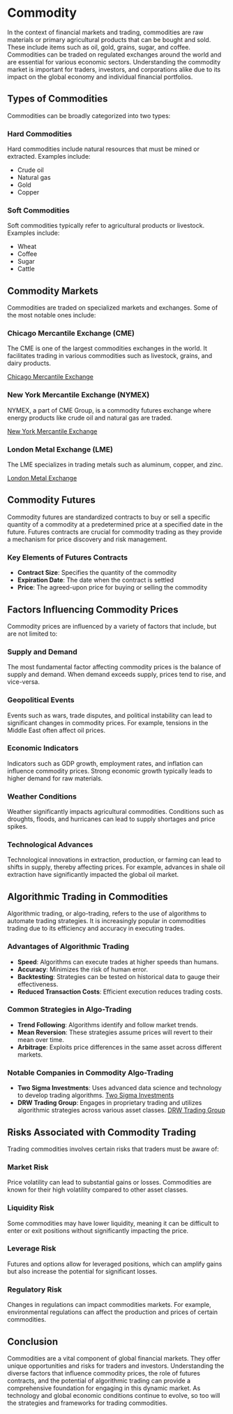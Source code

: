 # Commodity

In the context of financial markets and trading, commodities are raw materials or primary agricultural products that can be bought and sold. These include items such as oil, gold, grains, sugar, and coffee. Commodities can be traded on regulated exchanges around the world and are essential for various economic sectors. Understanding the commodity market is important for traders, investors, and corporations alike due to its impact on the global economy and individual financial portfolios.

## Types of Commodities

Commodities can be broadly categorized into two types:

### Hard Commodities
Hard commodities include natural resources that must be mined or extracted. Examples include:
- Crude oil
- Natural gas
- Gold
- Copper

### Soft Commodities
Soft commodities typically refer to agricultural products or livestock. Examples include:
- Wheat
- Coffee
- Sugar
- Cattle

## Commodity Markets

Commodities are traded on specialized markets and exchanges. Some of the most notable ones include:

### Chicago Mercantile Exchange (CME)
The CME is one of the largest commodities exchanges in the world. It facilitates trading in various commodities such as livestock, grains, and dairy products.

[Chicago Mercantile Exchange](https://www.cmegroup.com/)

### New York Mercantile Exchange (NYMEX)
NYMEX, a part of CME Group, is a commodity futures exchange where energy products like crude oil and natural gas are traded.

[New York Mercantile Exchange](https://www.cmegroup.com/company/nymex.html)

### London Metal Exchange (LME)
The LME specializes in trading metals such as aluminum, copper, and zinc.

[London Metal Exchange](https://www.lme.com/)

## Commodity Futures

Commodity futures are standardized contracts to buy or sell a specific quantity of a commodity at a predetermined price at a specified date in the future. Futures contracts are crucial for commodity trading as they provide a mechanism for price discovery and risk management.

### Key Elements of Futures Contracts
- **Contract Size**: Specifies the quantity of the commodity 
- **Expiration Date**: The date when the contract is settled
- **Price**: The agreed-upon price for buying or selling the commodity

## Factors Influencing Commodity Prices

Commodity prices are influenced by a variety of factors that include, but are not limited to:

### Supply and Demand
The most fundamental factor affecting commodity prices is the balance of supply and demand. When demand exceeds supply, prices tend to rise, and vice-versa.

### Geopolitical Events
Events such as wars, trade disputes, and political instability can lead to significant changes in commodity prices. For example, tensions in the Middle East often affect oil prices.

### Economic Indicators
Indicators such as GDP growth, employment rates, and inflation can influence commodity prices. Strong economic growth typically leads to higher demand for raw materials.

### Weather Conditions
Weather significantly impacts agricultural commodities. Conditions such as droughts, floods, and hurricanes can lead to supply shortages and price spikes.

### Technological Advances
Technological innovations in extraction, production, or farming can lead to shifts in supply, thereby affecting prices. For example, advances in shale oil extraction have significantly impacted the global oil market.

## Algorithmic Trading in Commodities

Algorithmic trading, or algo-trading, refers to the use of algorithms to automate trading strategies. It is increasingly popular in commodities trading due to its efficiency and accuracy in executing trades.

### Advantages of Algorithmic Trading
- **Speed**: Algorithms can execute trades at higher speeds than humans.
- **Accuracy**: Minimizes the risk of human error.
- **Backtesting**: Strategies can be tested on historical data to gauge their effectiveness.
- **Reduced Transaction Costs**: Efficient execution reduces trading costs.

### Common Strategies in Algo-Trading
- **Trend Following**: Algorithms identify and follow market trends.
- **Mean Reversion**: These strategies assume prices will revert to their mean over time.
- **Arbitrage**: Exploits price differences in the same asset across different markets.

### Notable Companies in Commodity Algo-Trading
- **Two Sigma Investments**: Uses advanced data science and technology to develop trading algorithms.
  [Two Sigma Investments](https://www.twosigma.com/)
- **DRW Trading Group**: Engages in proprietary trading and utilizes algorithmic strategies across various asset classes.
  [DRW Trading Group](https://drw.com/)

## Risks Associated with Commodity Trading

Trading commodities involves certain risks that traders must be aware of:

### Market Risk
Price volatility can lead to substantial gains or losses. Commodities are known for their high volatility compared to other asset classes.

### Liquidity Risk
Some commodities may have lower liquidity, meaning it can be difficult to enter or exit positions without significantly impacting the price.

### Leverage Risk
Futures and options allow for leveraged positions, which can amplify gains but also increase the potential for significant losses.

### Regulatory Risk
Changes in regulations can impact commodities markets. For example, environmental regulations can affect the production and prices of certain commodities.

## Conclusion

Commodities are a vital component of global financial markets. They offer unique opportunities and risks for traders and investors. Understanding the diverse factors that influence commodity prices, the role of futures contracts, and the potential of algorithmic trading can provide a comprehensive foundation for engaging in this dynamic market. As technology and global economic conditions continue to evolve, so too will the strategies and frameworks for trading commodities.